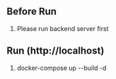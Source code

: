 ## Before Run
1. Please run backend server first

## Run (http://localhost)
1. docker-compose up --build -d